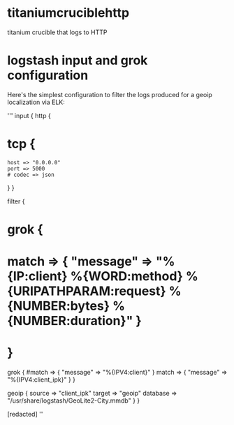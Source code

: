 # titaniumcruciblehttp
titanium crucible that logs to HTTP


# logstash input and grok configuration

Here's the simplest configuration to filter the logs produced for a geoip localization via ELK:

'''
input {
  http { 
#  tcp {
    host => "0.0.0.0"
    port => 5000
    # codec => json
  }
}

filter {
#  grok {
#    match => { "message" => "%{IP:client} %{WORD:method} %{URIPATHPARAM:request} %{NUMBER:bytes} %{NUMBER:duration}" }
#  }
grok {
#match => { "message" => "%{IPV4:client}" }
match => { "message" => "%{IPV4:client_ipk}" }
}

geoip {
      source => "client_ipk"
      target => "geoip"
      database => "/usr/share/logstash/GeoLite2-City.mmdb"
    }
}

[redacted]
''

